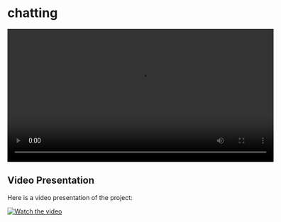 # chatting

<video width="600" controls>
  <source src="chat/img/video_presentation.mp4" type="video/mp4">
  Your browser does not support the video tag.
</video>

## Video Presentation
Here is a video presentation of the project:

[![Watch the video](https://img.youtube.com/vi/VIDEO_ID/maxresdefault.jpg)](https://github.com/achiyat/chatting/blob/master/chat/img/presentation.mp4)
